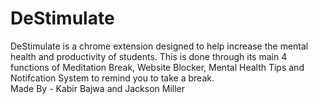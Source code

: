# DeStimulate
DeStimulate is a chrome extension designed to help increase the mental health and productivity of students. This is done through its main 4 functions of Meditation Break, Website Blocker, Mental Health Tips and Notifcation System to remind you to take a break.                                                                            
Made By - Kabir Bajwa and Jackson Miller
